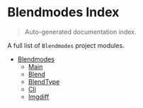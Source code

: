 # Blendmodes Index

> Auto-generated documentation index.

A full list of `Blendmodes` project modules.

- [Blendmodes](blendmodes/index.md#blendmodes)
    - [Main](blendmodes/__main.md#main)
    - [Blend](blendmodes/blend.md#blend)
    - [BlendType](blendmodes/blendtype.md#blendtype)
    - [Cli](blendmodes/cli.md#cli)
    - [Imgdiff](blendmodes/imgdiff.md#imgdiff)
